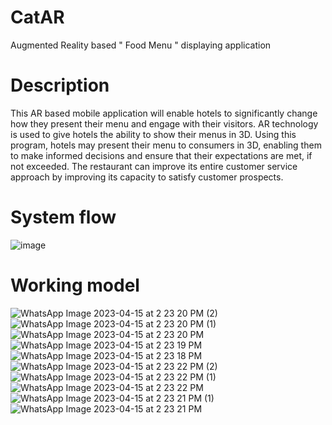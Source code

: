 # CatAR
Augmented Reality based " Food Menu " displaying application
# Description 
This AR based mobile application will enable hotels to significantly change how they present their menu and engage with their visitors. AR technology is used to give hotels the ability to show their menus in 3D. Using this program, hotels may present their menu to consumers in 3D, enabling them to make informed decisions and ensure that their expectations are met, if not exceeded. The restaurant can improve its entire customer service approach by improving its capacity to satisfy customer prospects.
# System flow
![image](https://user-images.githubusercontent.com/100555747/232201023-bbf051ce-e9e3-4256-87dc-73680d3a9785.png)
# Working model 
![WhatsApp Image 2023-04-15 at 2 23 20 PM (2)](https://user-images.githubusercontent.com/100555747/232203448-e65c48b3-1f84-4cf8-8df6-da613e7da75a.jpeg)
![WhatsApp Image 2023-04-15 at 2 23 20 PM (1)](https://user-images.githubusercontent.com/100555747/232203458-a73a1355-8cf9-4cfb-b76a-7cbe5c8a58c2.jpeg)
![WhatsApp Image 2023-04-15 at 2 23 20 PM](https://user-images.githubusercontent.com/100555747/232203461-29ec4c4f-d432-4869-b3a3-b0eb759843c7.jpeg)
![WhatsApp Image 2023-04-15 at 2 23 19 PM](https://user-images.githubusercontent.com/100555747/232203464-1c510c00-c00a-45e5-a3a3-98968b3ed9de.jpeg)
![WhatsApp Image 2023-04-15 at 2 23 18 PM](https://user-images.githubusercontent.com/100555747/232203468-045928b3-c203-4755-8de2-a42d6d397a27.jpeg)
![WhatsApp Image 2023-04-15 at 2 23 22 PM (2)](https://user-images.githubusercontent.com/100555747/232203470-85fecab5-269f-4950-9982-22efec2df2e2.jpeg)
![WhatsApp Image 2023-04-15 at 2 23 22 PM (1)](https://user-images.githubusercontent.com/100555747/232203474-c9dca7f2-615f-4c86-9830-db667095d55d.jpeg)
![WhatsApp Image 2023-04-15 at 2 23 22 PM](https://user-images.githubusercontent.com/100555747/232203477-3221d457-f04f-4627-a65b-68f297a1b37c.jpeg)
![WhatsApp Image 2023-04-15 at 2 23 21 PM (1)](https://user-images.githubusercontent.com/100555747/232203480-ed407f11-d726-4dd1-b748-39a3645208c8.jpeg)
![WhatsApp Image 2023-04-15 at 2 23 21 PM](https://user-images.githubusercontent.com/100555747/232203484-c3316f21-e174-47e9-b118-b49171ce2850.jpeg)
